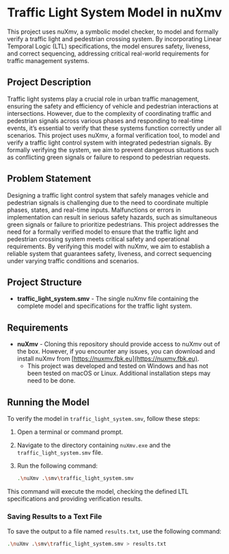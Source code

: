 # Traffic Light System Model in nuXmv

This project uses nuXmv, a symbolic model checker, to model and formally verify a traffic light and pedestrian crossing system. By incorporating Linear Temporal Logic (LTL) specifications, the model ensures safety, liveness, and correct sequencing, addressing critical real-world requirements for traffic management systems.

## Project Description

Traffic light systems play a crucial role in urban traffic management, ensuring the safety and efficiency of vehicle and pedestrian interactions at intersections. However, due to the complexity of coordinating traffic and pedestrian signals across various phases and responding to real-time events, it’s essential to verify that these systems function correctly under all scenarios. This project uses nuXmv, a formal verification tool, to model and verify a traffic light control system with integrated pedestrian signals. By formally verifying the system, we aim to prevent dangerous situations such as conflicting green signals or failure to respond to pedestrian requests.

## Problem Statement

Designing a traffic light control system that safely manages vehicle and pedestrian signals is challenging due to the need to coordinate multiple phases, states, and real-time inputs. Malfunctions or errors in implementation can result in serious safety hazards, such as simultaneous green signals or failure to prioritize pedestrians. This project addresses the need for a formally verified model to ensure that the traffic light and pedestrian crossing system meets critical safety and operational requirements. By verifying this model with nuXmv, we aim to establish a reliable system that guarantees safety, liveness, and correct sequencing under varying traffic conditions and scenarios.

## Project Structure

- **traffic_light_system.smv** - The single nuXmv file containing the complete model and specifications for the traffic light system.

## Requirements

- **nuXmv** - Cloning this repository should provide access to nuXmv out of the box. However, if you encounter any issues, you can download and install nuXmv from [https://nuxmv.fbk.eu](https://nuxmv.fbk.eu).
  - This project was developed and tested on Windows and has not been tested on macOS or Linux. Additional installation steps may need to be done.

## Running the Model

To verify the model in `traffic_light_system.smv`, follow these steps:

1. Open a terminal or command prompt.
2. Navigate to the directory containing `nuXmv.exe` and the `traffic_light_system.smv` file.
3. Run the following command:

    ```bash
    .\nuXmv .\smv\traffic_light_system.smv
    ```

This command will execute the model, checking the defined LTL specifications and providing verification results.

### Saving Results to a Text File

To save the output to a file named `results.txt`, use the following command:

```bash
.\nuXmv .\smv\traffic_light_system.smv > results.txt
